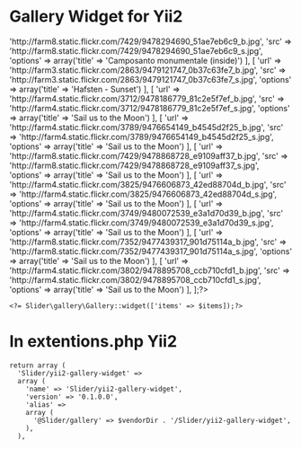 Gallery Widget for Yii2
=======================
   <?php $items = [
        [
            'url' => 'http://farm8.static.flickr.com/7429/9478294690_51ae7eb6c9_b.jpg',
            'src' => 'http://farm8.static.flickr.com/7429/9478294690_51ae7eb6c9_s.jpg',
            'options' => array('title' => 'Camposanto monumentale (inside)')
        ],
        [
            'url' => 'http://farm3.static.flickr.com/2863/9479121747_0b37c63fe7_b.jpg',
            'src' => 'http://farm3.static.flickr.com/2863/9479121747_0b37c63fe7_s.jpg',
            'options' => array('title' => 'Hafsten - Sunset')
        ],
        [
            'url' => 'http://farm4.static.flickr.com/3712/9478186779_81c2e5f7ef_b.jpg',
            'src' => 'http://farm4.static.flickr.com/3712/9478186779_81c2e5f7ef_s.jpg',
            'options' => array('title' => 'Sail us to the Moon')
        ],
        [
            'url' => 'http://farm4.static.flickr.com/3789/9476654149_b4545d2f25_b.jpg',
            'src' => 'http://farm4.static.flickr.com/3789/9476654149_b4545d2f25_s.jpg',
            'options' => array('title' => 'Sail us to the Moon')
        ],
        [
            'url' => 'http://farm8.static.flickr.com/7429/9478868728_e9109aff37_b.jpg',
            'src' => 'http://farm8.static.flickr.com/7429/9478868728_e9109aff37_s.jpg',
            'options' => array('title' => 'Sail us to the Moon')
        ],
        [
            'url' => 'http://farm4.static.flickr.com/3825/9476606873_42ed88704d_b.jpg',
            'src' => 'http://farm4.static.flickr.com/3825/9476606873_42ed88704d_s.jpg',
            'options' => array('title' => 'Sail us to the Moon')
        ],
        [
            'url' => 'http://farm4.static.flickr.com/3749/9480072539_e3a1d70d39_b.jpg',
            'src' => 'http://farm4.static.flickr.com/3749/9480072539_e3a1d70d39_s.jpg',
            'options' => array('title' => 'Sail us to the Moon')
        ],
        [
            'url' => 'http://farm8.static.flickr.com/7352/9477439317_901d75114a_b.jpg',
            'src' => 'http://farm8.static.flickr.com/7352/9477439317_901d75114a_s.jpg',
            'options' => array('title' => 'Sail us to the Moon')
        ],
        [
            'url' => 'http://farm4.static.flickr.com/3802/9478895708_ccb710cfd1_b.jpg',
            'src' => 'http://farm4.static.flickr.com/3802/9478895708_ccb710cfd1_s.jpg',
            'options' => array('title' => 'Sail us to the Moon')
        ],
    ];?>
    <?= Slider\gallery\Gallery::widget(['items' => $items]);?>
In extentions.php Yii2
=======================
    return array (
      'Slider/yii2-gallery-widget' =>
      array (
        'name' => 'Slider/yii2-gallery-widget',
        'version' => '0.1.0.0',
        'alias' =>
        array (
          '@Slider/gallery' => $vendorDir . '/Slider/yii2-gallery-widget',
        ),
      ),